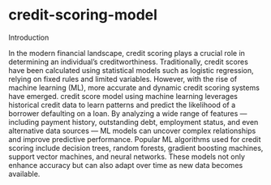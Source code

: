 # credit-scoring-model


Introduction

In the modern financial landscape, credit scoring plays a crucial role in determining an individual’s creditworthiness. Traditionally, credit scores have been calculated using statistical models such as logistic regression, relying on fixed rules and limited variables. However, with the rise of machine learning (ML), more accurate and dynamic credit scoring systems have emerged.
credit score model using machine learning leverages historical credit data to learn patterns and predict the likelihood of a borrower defaulting on a loan. By analyzing a wide range of features — including payment history, outstanding debt, employment status, and even alternative data sources — ML models can uncover complex relationships and improve predictive performance.
Popular ML algorithms used for credit scoring include decision trees, random forests, gradient boosting machines, support vector machines, and neural networks. These models not only enhance accuracy but can also adapt over time as new data becomes available.
